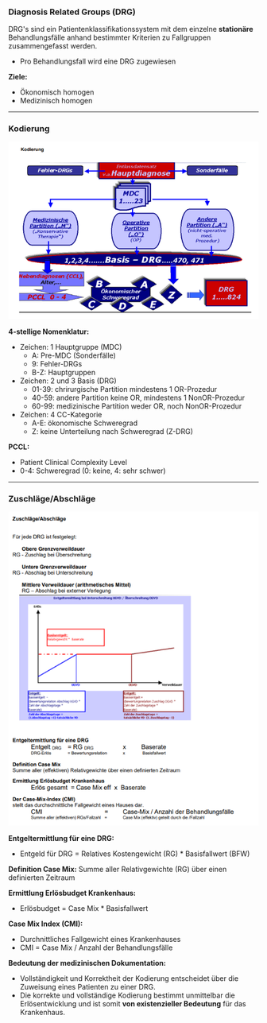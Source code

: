 ### Diagnosis Related Groups (DRG)
DRG's sind ein Patientenklassifikationssystem mit dem einzelne **stationäre** Behandlungsfälle anhand bestimmter Kriterien zu Fallgruppen zusammengefasst werden.
* Pro Behandlungsfall wird eine DRG zugewiesen

**Ziele:**
- Ökonomisch homogen
- Medizinisch homogen

---

### Kodierung

![DRG Kodierung](.docs/img.png)

**4-stellige Nomenklatur:**
- Zeichen: 1 Hauptgruppe (MDC)
  - A: Pre-MDC (Sonderfälle)
  - 9: Fehler-DRGs
  - B-Z: Hauptgruppen
- Zeichen: 2 und 3 Basis (DRG)
  - 01-39: chrirurgische Partition mindestens 1 OR-Prozedur
  - 40-59: andere Partition keine OR, mindestens 1 NonOR-Prozedur
  - 60-99: medizinische Partition weder OR, noch NonOR-Prozedur
- Zeichen: 4 CC-Kategorie
  - A-E: ökonomische Schweregrad
  - Z: keine Unterteilung nach Schweregrad (Z-DRG)

**PCCL:**
- Patient Clinical Complexity Level
- 0-4: Schweregrad (0: keine, 4: sehr schwer)

---

### Zuschläge/Abschläge

![DRG Zuschläge](.docs/img_1.png)

**Entgeltermittlung für eine DRG:**
- Entgeld für DRG = Relatives Kostengewicht (RG) * Basisfallwert (BFW)

**Definition Case Mix:**
Summe aller Relativgewichte (RG) über einen definierten Zeitraum

**Ermittlung Erlösbudget Krankenhaus:**
- Erlösbudget = Case Mix * Basisfallwert

**Case Mix Index (CMI):**
- Durchnittliches Fallgewicht eines Krankenhauses
- CMI = Case Mix / Anzahl der Behandlungsfälle

**Bedeutung der medizinischen Dokumentation:**
- Vollständigkeit und Korrektheit der Kodierung entscheidet über die Zuweisung eines Patienten zu einer DRG. 
- Die korrekte und vollständige Kodierung bestimmt unmittelbar die Erlösentwicklung und ist somit **von existenzieller Bedeutung** für das Krankenhaus.